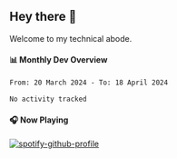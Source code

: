 ## Hey there 👋

Welcome to my technical abode.

#### 📊 Monthly Dev Overview
<!--START_SECTION:waka-->

```txt
From: 20 March 2024 - To: 18 April 2024

No activity tracked
```

<!--END_SECTION:waka-->

#### 🎧 Now Playing

[![spotify-github-profile](https://spotify-github-profile.vercel.app/api/view?uid=james2mid&cover_image=true&theme=natemoo-re)](https://open.spotify.com/user/james2mid?si=2b3baf2b09cb499e)
